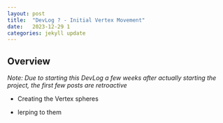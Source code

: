 ```yaml
---
layout: post
title:  "DevLog ? - Initial Vertex Movement"
date:   2023-12-29 1
categories: jekyll update
---
```


## Overview 

_Note: Due to starting this DevLog a few weeks after actually starting the project, the first few posts are retroactive_





* Creating the Vertex spheres

* lerping to them
